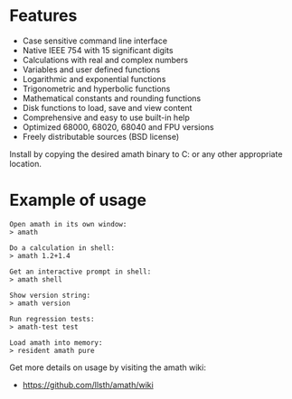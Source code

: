 Features
========

* Case sensitive command line interface
* Native IEEE 754 with 15 significant digits
* Calculations with real and complex numbers
* Variables and user defined functions
* Logarithmic and exponential functions
* Trigonometric and hyperbolic functions
* Mathematical constants and rounding functions
* Disk functions to load, save and view content
* Comprehensive and easy to use built-in help
* Optimized 68000, 68020, 68040 and FPU versions
* Freely distributable sources (BSD license)

Install by copying the desired amath binary to C: or any other appropriate location.

Example of usage
================

    Open amath in its own window:
    > amath

    Do a calculation in shell:
    > amath 1.2+1.4

    Get an interactive prompt in shell:
    > amath shell

    Show version string:
    > amath version

    Run regression tests:
    > amath-test test

    Load amath into memory:
    > resident amath pure

Get more details on usage by visiting the amath wiki:
* https://github.com/llsth/amath/wiki
